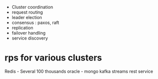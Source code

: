 * Cluster coordination 
* request routing 
* leader election
* consensus : paxos, raft
* replication
* failover handling
* service discovery

# rps for various clusters
Redis - Several 100 thousands
oracle - 
mongo
kafka
streams
rest service
